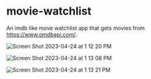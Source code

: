 # movie-watchlist
An imdb like move watchlist app that gets movies from https://www.omdbapi.com/. 


![Screen Shot 2023-04-24 at 1 12 20 PM](https://user-images.githubusercontent.com/55370017/234070536-60f0c824-18df-4381-a233-ce80407708f1.png)

![Screen Shot 2023-04-24 at 1 13 08 PM](https://user-images.githubusercontent.com/55370017/234070632-da95cb07-c6ae-404f-b681-55bc9f283921.png)


![Screen Shot 2023-04-24 at 1 13 21 PM](https://user-images.githubusercontent.com/55370017/234070652-0d8320cb-2196-4ce8-adb5-cbb083129d5e.png)
